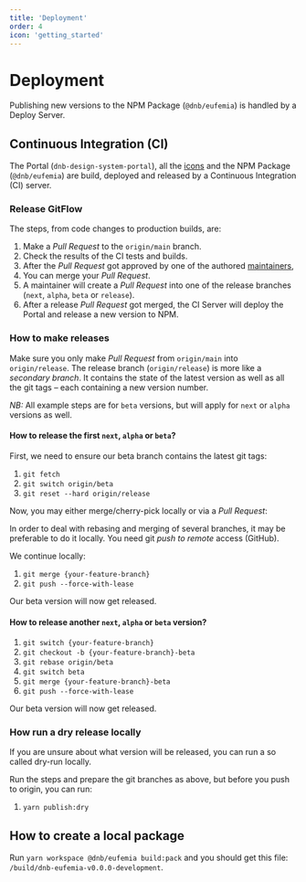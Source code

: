 ```yaml
---
title: 'Deployment'
order: 4
icon: 'getting_started'
---
```


# Deployment

Publishing new versions to the NPM Package (`@dnb/eufemia`) is handled by a Deploy Server.

## Continuous Integration (CI)

The Portal (`dnb-design-system-portal`), all the [icons](https://eufemia.dnb.no/icons/) and the NPM Package (`@dnb/eufemia`) are build, deployed and released by a Continuous Integration (CI) server.

### Release GitFlow

The steps, from code changes to production builds, are:

1. Make a _Pull Request_ to the `origin/main` branch.
1. Check the results of the CI tests and builds.
1. After the _Pull Request_ got approved by one of the authored [maintainers](https://github.com/dnbexperience/eufemia/graphs/contributors),
1. You can merge your _Pull Request_.
1. A maintainer will create a _Pull Request_ into one of the release branches (`next`, `alpha`, `beta` or `release`).
1. After a release _Pull Request_ got merged, the CI Server will deploy the Portal and release a new version to NPM.

### How to make releases

Make sure you only make _Pull Request_ from `origin/main` into `origin/release`.
The release branch (`origin/release`) is more like a _secondary branch_. It contains the state of the latest version as well as all the git tags – each containing a new version number.

_NB:_ All example steps are for `beta` versions, but will apply for `next` or `alpha` versions as well.

#### How to release the first `next`, `alpha` or `beta`?

First, we need to ensure our beta branch contains the latest git tags:

1. `git fetch`
2. `git switch origin/beta`
3. `git reset --hard origin/release`

Now, you may either merge/cherry-pick locally or via a _Pull Request_:

In order to deal with rebasing and merging of several branches, it may be preferable to do it locally. You need git _push to remote_ access (GitHub).

We continue locally:

1. `git merge {your-feature-branch}`
2. `git push --force-with-lease`

Our beta version will now get released.

#### How to release another `next`, `alpha` or `beta` version?

1. `git switch {your-feature-branch}`
2. `git checkout -b {your-feature-branch}-beta`
3. `git rebase origin/beta`
4. `git switch beta`
5. `git merge {your-feature-branch}-beta`
6. `git push --force-with-lease`

Our beta version will now get released.

### How run a dry release locally

If you are unsure about what version will be released, you can run a so called dry-run locally.

Run the steps and prepare the git branches as above, but before you push to origin, you can run:

1. `yarn publish:dry`

## How to create a local package

Run `yarn workspace @dnb/eufemia build:pack` and you should get this file: `/build/dnb-eufemia-v0.0.0-development`.
